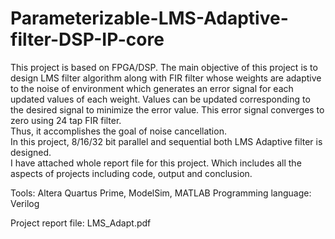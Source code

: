 # Parameterizable-LMS-Adaptive-filter-DSP-IP-core
This project is based on FPGA/DSP. The main objective of this project is to design LMS filter algorithm along with FIR filter whose weights are adaptive to the noise of environment which generates an error signal for each updated values of each weight. Values can be updated corresponding to the desired signal to minimize the error value. This error signal converges to zero using 24 tap FIR filter.   
Thus, it accomplishes the goal of noise cancellation.    
In this project, 8/16/32 bit parallel and sequential both LMS Adaptive filter is designed.   
I have attached whole report file for this project. Which includes all the aspects of projects including code, output and conclusion.

Tools: Altera Quartus Prime, ModelSim, MATLAB
Programming language: Verilog

Project report file: LMS_Adapt.pdf
